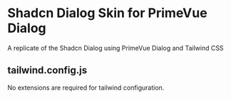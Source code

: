 # Shadcn Dialog Skin for PrimeVue Dialog

A replicate of the Shadcn Dialog using PrimeVue Dialog and Tailwind CSS

## tailwind.config.js

No extensions are required for tailwind configuration.
